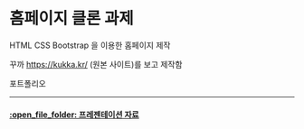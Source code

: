 # 홈페이지 클론 과제

HTML CSS Bootstrap 을 이용한 홈페이지 제작

꾸까 https://kukka.kr/ (원본 사이트)를 보고 제작함


포트폴리오
<hr>
<h4><a href="https://drive.google.com/file/d/1gF16_6P0yyBYnDcunc1GNmuQEMIexEZE/view?usp=share_link">:open_file_folder: 프레젠테이션 자료</a></h4>
